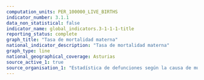```yaml
---
computation_units: PER_100000_LIVE_BIRTHS
indicator_number: 3.1.1
data_non_statistical: false
indicator_name: global_indicators.3-1-1-1-title
reporting_status: complete
graph_title: "Tasa de mortalidad materna"
national_indicator_description: "Tasa de mortalidad materna"
graph_type: line
national_geographical_coverage: Asturias
source_active_1: true
source_organisation_1: "Estadística de defunciones según la causa de muerte, INE"
---
```


